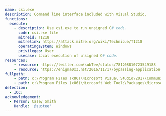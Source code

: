 ```yaml
---
name: csi.exe
description: Command line interface included with Visual Studio.
functions:
  execute:
    - description: Use csi.exe to run unsigned C# code.
      code: csi.exe file
      mitreid: T1218
      mitrelink: https://attack.mitre.org/wiki/Technique/T1218
      operatingsystem: Windows
      privileges: User
      usecase: Local execution of unsigned C# code.
resources:
    - resource: https://twitter.com/subTee/status/781208810723549188
    - resource: https://enigma0x3.net/2016/11/17/bypassing-application-whitelisting-by-using-dnx-exe/
fullpath:
    - path: c:\Program Files (x86)\Microsoft Visual Studio\2017\Community\MSBuild\15.0\Bin\Roslyn\csi.exe
    - path: c:\Program Files (x86)\Microsoft Web Tools\Packages\Microsoft.Net.Compilers.X.Y.Z\tools\csi.exe
detection:
  - IOC: 
acknowledgement:
  - Person: Casey Smith
    Handle: '@subtee'
---
```

